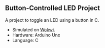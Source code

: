 ## Button-Controlled LED Project
A project to toggle an LED using a button in C.
- Simulated on [Wokwi]([paste-your-button-project-wokwi-link-here](https://wokwi.com/projects/439711527075372033)).
- Hardware: Arduino Uno
- Language: C
